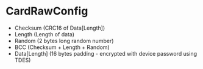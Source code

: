 CardRawConfig
===========================================

- Checksum (CRC16 of Data[Length]) 
- Length (Length of data)
- Random (2 bytes long random number)
- BCC (Checksum + Length + Random)
- Data[Length] (16 bytes padding - encrypted with device password using TDES)
